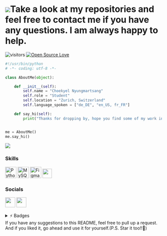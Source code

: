  ![](https://user-images.githubusercontent.com/18350557/176309783-0785949b-9127-417c-8b55-ab5a4333674e.gif)Take a look at my repositories and feel free to contact me if you have any questions. I am always happy to help.
============================================================================================================================

![visitors](https://visitor-badge.laobi.icu/badge?page_id=Schoggi-Mimi.Schoggi-Mimi)
[![Open Source Love](https://badges.frapsoft.com/os/v1/open-source.svg?v=102)](https://github.com/ellerbrock/open-source-badge/)

```python
#!/usr/bin/python
# -*- coding: utf-8 -*-

class AboutMe(object):

    def __init__(self):
        self.name = "Choekyel Nyungmartsang"
        self.role = "Student"
        self.location = "Zurich, Switzerland"
        self.language_spoken = ["de_DE", "en_US, fr_FR"]

    def say_hi(self):
        print("Thanks for dropping by, hope you find some of my work interesting.")


me = AboutMe()
me.say_hi()
```

<a href="https://www.github.com/Schoggi-Mimi" target="_blank" rel="noreferrer"><img
src="https://img.shields.io/github/followers/Schoggi-Mimi?logo=github&style=for-the-badge&color=14b8a6&labelColor=1c1917" /></a>

### Skills


<p align="left">
<a href="https://www.python.org/" target="_blank" rel="noreferrer"><img src="https://raw.githubusercontent.com/danielcranney/readme-generator/main/public/icons/skills/python-colored.svg" width="36" height="36" alt="Python" /></a>
<a href="https://www.mysql.com/" target="_blank" rel="noreferrer"><img src="https://raw.githubusercontent.com/danielcranney/readme-generator/main/public/icons/skills/mysql-colored.svg" width="36" height="36" alt="MySQL" /></a>
<a href="https://www.figma.com/" target="_blank" rel="noreferrer"><img src="https://raw.githubusercontent.com/danielcranney/readme-generator/main/public/icons/skills/figma-colored.svg" width="36" height="36" alt="Figma" /></a>
<img src = 'https://github.com/Schoggi-Mimi/Schoggi-Mimi/tree/main/images/more.svg' width='30'/>
</p>


### Socials

<p align="left"> <a href="https://www.github.com/Schoggi-Mimi" target="_blank" rel="noreferrer"><img src="https://raw.githubusercontent.com/danielcranney/readme-generator/main/public/icons/socials/github.svg" width="32" height="32" /></a> <a href="https://www.linkedin.com/in/choekyelnyungmartsang" target="_blank" rel="noreferrer"><img src="https://raw.githubusercontent.com/danielcranney/readme-generator/main/public/icons/socials/linkedin.svg" width="32" height="32" /></a></p>

<details>
<summary>⚡️ Badges</summary>
<br />

<b>My GitHub Stats</b>

<a href="http://www.github.com/Schoggi-Mimi"><img src="https://github-readme-stats.vercel.app/api?username=Schoggi-Mimi&show_icons=true&hide=&count_private=true&title_color=f97316&text_color=ffffff&icon_color=14b8a6&bg_color=1c1917&hide_border=true&show_icons=true" alt="Schoggi-Mimi's GitHub stats" /></a>

<a href="http://www.github.com/Schoggi-Mimi"><img src="https://github-readme-streak-stats.herokuapp.com/?user=Schoggi-Mimi&stroke=ffffff&background=1c1917&ring=f97316&fire=f97316&currStreakNum=ffffff&currStreakLabel=f97316&sideNums=ffffff&sideLabels=ffffff&dates=ffffff&hide_border=true" /></a>

<a href="http://www.github.com/Schoggi-Mimi"><img src="https://github-readme-activity-graph.cyclic.app/graph?username=Schoggi-Mimi&bg_color=1c1917&color=ffffff&line=14b8a6&point=ffffff&area_color=1c1917&area=true&hide_border=true&custom_title=GitHub%20Commits%20Graph" alt="GitHub Commits Graph" /></a>

<a href="https://github.com/Schoggi-Mimi" align="left"><img src="https://github-readme-stats.vercel.app/api/top-langs/?username=Schoggi-Mimi&langs_count=10&title_color=f97316&text_color=ffffff&icon_color=14b8a6&bg_color=1c1917&hide_border=true&locale=en&custom_title=Top%20%Languages" alt="Top Languages" /></a>
---

<b>Top Repositories</b>

<div width="100%" align="center"><a href="https://github.com/Schoggi-Mimi/dotfiles" align="left"><img align="left" width="45%" src="https://github-readme-stats.vercel.app/api/pin/?username=Schoggi-Mimi&repo=dotfiles&title_color=f97316&text_color=ffffff&icon_color=14b8a6&bg_color=1c1917&hide_border=true&locale=en" /></a><a href="https://github.com/Schoggi-Mimi/RSA-Cipher" align="right"><img align="right" width="45%" src="https://github-readme-stats.vercel.app/api/pin/?username=Schoggi-Mimi&repo=RSA-Cipher&title_color=f97316&text_color=ffffff&icon_color=14b8a6&bg_color=1c1917&hide_border=true&locale=en" /></a></div><br /><br /><br /><br /><br /><br /><br />
</details>
If you have any suggestions to this README, feel free to pull up a request. And if you liked it, go ahead and use it for yourself.(P.S. Star it too!!🐒)